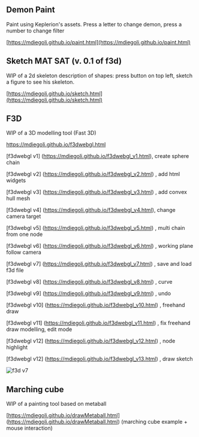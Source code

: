 ## Demon Paint

Paint using Keplerion's assets. Press a letter to change demon, press a number to change filter

[https://mdiegoli.github.io/paint.html](https://mdiegoli.github.io/paint.html)


## Sketch MAT SAT (v. 0.1 of f3d)

WIP of a 2d skeleton description of shapes: press button on top left, sketch a figure to see his skeleton.

[https://mdiegoli.github.io/sketch.html](https://mdiegoli.github.io/sketch.html)


## F3D

WIP of a 3D modelling tool (Fast 3D)

https://mdiegoli.github.io/f3dwebgl.html

[f3dwebgl v1] (https://mdiegoli.github.io/f3dwebgl_v1.html), create sphere chain

[f3dwebgl v2] (https://mdiegoli.github.io/f3dwebgl_v2.html) , add html widgets

[f3dwebgl v3] (https://mdiegoli.github.io/f3dwebgl_v3.html) , add convex hull mesh

[f3dwebgl v4] (https://mdiegoli.github.io/f3dwebgl_v4.html), change camera target

[f3dwebgl v5] (https://mdiegoli.github.io/f3dwebgl_v5.html) , multi chain from one node

[f3dwebgl v6] (https://mdiegoli.github.io/f3dwebgl_v6.html) , working plane follow camera

[f3dwebgl v7] (https://mdiegoli.github.io/f3dwebgl_v7.html) , save and load f3d file

[f3dwebgl v8] (https://mdiegoli.github.io/f3dwebgl_v8.html) , curve

[f3dwebgl v9] (https://mdiegoli.github.io/f3dwebgl_v9.html) , undo

[f3dwebgl v10] (https://mdiegoli.github.io/f3dwebgl_v10.html) , freehand draw

[f3dwebgl v11] (https://mdiegoli.github.io/f3dwebgl_v11.html) , fix freehand draw modelling, edit mode

[f3dwebgl v12] (https://mdiegoli.github.io/f3dwebgl_v12.html) , node highlight

[f3dwebgl v12] (https://mdiegoli.github.io/f3dwebgl_v13.html) , draw sketch

![f3d v7](https://mdiegoli.github.io/images/f3dv7.png)

## Marching cube

WIP of a painting tool based on metaball

[https://mdiegoli.github.io/drawMetaball.html] (https://mdiegoli.github.io/drawMetaball.html) (marching cube example + mouse interaction)

